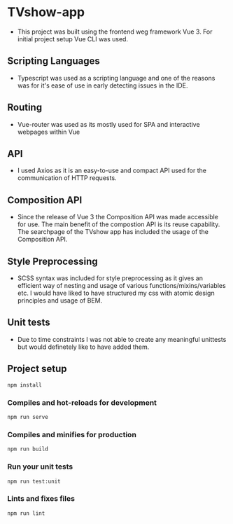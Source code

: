 # TVshow-app
- This project was built using the frontend weg framework Vue 3. For initial project setup Vue CLI was used.

## Scripting Languages
- Typescript was used as a scripting language and one of the reasons was for it's ease of use in early detecting issues in the IDE.

## Routing
- Vue-router was used as its mostly used for SPA and interactive webpages within Vue

## API
- I used Axios as it is an easy-to-use and compact API used for the communication of HTTP requests.

## Composition API
- Since the release of Vue 3 the Composition API was made accessible for use. The main benefit of the compostion API is its reuse capability. The searchpage of the TVshow app has included the usage of the Composition API.

## Style Preprocessing
- SCSS syntax was included for style preprocessing as it gives an efficient way of nesting and usage of various functions/mixins/variables etc. I would have liked to have structured my css with atomic design principles and usage of BEM.

## Unit tests
- Due to time constraints I was not able to create any meaningful unittests but would definetely like to have added them.

## Project setup
```
npm install
```

### Compiles and hot-reloads for development
```
npm run serve
```

### Compiles and minifies for production
```
npm run build
```

### Run your unit tests
```
npm run test:unit
```

### Lints and fixes files
```
npm run lint
```